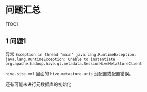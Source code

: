 # 问题汇总

[TOC]

## 1 问题1

异常 `Exception in thread "main" java.lang.RuntimeException: java.lang.RuntimeException: Unable to instantiate org.apache.hadoop.hive.ql.metadata.SessionHiveMetaStoreClient`

`hive-site.xml` 里面的 `hive.metastore.uris` 没配置或配置错误。

还有可能未进行元数据库的初始化